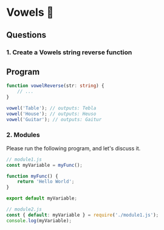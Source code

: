 # Vowels 🦥

## Questions

### 1. Create a Vowels string reverse function

## Program

```ts
function vowelReverse(str: string) {
    // ...
}

vowel('Table'); // outputs: Tebla
vowel('House'); // outputs: Heuso
vowel('Guitar'); // outputs: Gaitur
```

### 2. Modules

Please run the following program, and let's discuss it.

```js
// module1.js
const myVariable = myFunc();

function myFunc() {
    return 'Hello World';
}

export default myVariable;

// module2.js
const { default: myVariable } = require('./module1.js');
console.log(myVariable);
```

